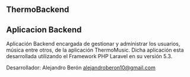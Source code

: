 ## ThermoBackend ##
## Aplicacion Backend ##

Aplicación Backend encargada de gestionar y administrar los usuarios, música entre otros, de la aplicación ThermoMusic. Dicha aplicación esta desarrollada utilizando el Framework PHP Laravel en su versión 5.3. 

Desarrollador: Alejandro Berón <alejandroberon10@gmail.com>
